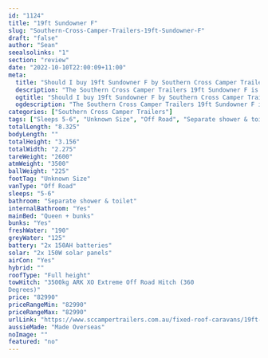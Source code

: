 ```yaml
---
id: "1124"
title: "19ft Sundowner F"
slug: "Southern-Cross-Camper-Trailers-19ft-Sundowner-F"
draft: "false"
author: "Sean"
seealsolinks: "1"
section: "review"
date: "2022-10-10T22:00:09+11:00"
meta:
  title: "Should I buy 19ft Sundowner F by Southern Cross Camper Trailers?"
  description: "The Southern Cross Camper Trailers 19ft Sundowner F is classed as Off Road, and sleeps 5-6 people. It is Made Overseas and comes in at Unknown Size. It generally has Separate shower & toilet."
  ogtitle: "Should I buy 19ft Sundowner F by Southern Cross Camper Trailers?"
  ogdescription: "The Southern Cross Camper Trailers 19ft Sundowner F is classed as Off Road, and sleeps 5-6 people. It is Made Overseas and comes in at Unknown Size. It generally has Separate shower & toilet."
categories: ["Southern Cross Camper Trailers"]
tags: ["Sleeps 5-6", "Unknown Size", "Off Road", "Separate shower & toilet", "Full height", "80 - 100k", "Made Overseas"]
totalLength: "8.325"
bodyLength: ""
totalHeight: "3.156"
totalWidth: "2.275"
tareWeight: "2600"
atmWeight: "3500"
ballWeight: "225"
footTag: "Unknown Size"
vanType: "Off Road"
sleeps: "5-6"
bathroom: "Separate shower & toilet"
internalBathroom: "Yes"
mainBed: "Queen + bunks"
bunks: "Yes"
freshWater: "190"
greyWater: "125"
battery: "2x 150AH batteries"
solar: "2x 150W solar panels"
airCon: "Yes"
hybrid: ""
roofType: "Full height"
towHitch: "3500kg ARK XO Extreme Off Road Hitch (360
Degrees)"
price: "82990"
priceRangeMin: "82990"
priceRangeMax: "82990"
urlLink: "https://www.sccampertrailers.com.au/fixed-roof-caravans/19ft-sundowner-fixed-roof-dual-axle-off-road-plan-f"
aussieMade: "Made Overseas"
noImage: ""
featured: "no"
---
```

